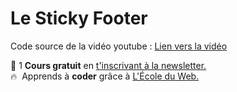 # Le Sticky Footer

Code source de la vidéo youtube : [Lien vers la vidéo](https://www.youtube.com/watch?v=IJqTtoGyEjs)

🚀 1 **Cours gratuit** en [t'inscrivant à la newsletter.](https://www.le-designer-du-web.com/news) <br>
🔥  &nbsp;Apprends à **coder** grâce à [L'École du Web.](https://ecole-du-web.net/)

